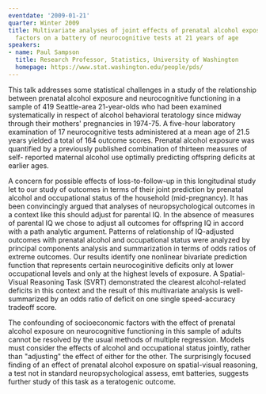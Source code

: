 ```yaml
---
eventdate: '2009-01-21'
quarter: Winter 2009
title: Multivariate analyses of joint effects of prenatal alcohol exposure and socioeconomic
  factors on a battery of neurocognitive tests at 21 years of age
speakers:
- name: Paul Sampson
  title: Research Professor, Statistics, University of Washington
  homepage: https://www.stat.washington.edu/people/pds/
---
```

This talk addresses some statistical challenges in a study of the relationship between prenatal alcohol exposure and neurocognitive functioning in a sample of 419 Seattle-area 21-year-olds who had been examined systematically in respect of alcohol behavioral teratology since midway through their mothers' pregnancies in 1974-75. A five-hour laboratory examination of 17 neurocognitive tests administered at a mean age of 21.5 years yielded a total of 164 outcome scores. Prenatal alcohol exposure was quantified by a previously published combination of thirteen measures of self- reported maternal alcohol use optimally predicting offspring deficits at earlier ages. 

A concern for possible effects of loss-to-follow-up in this longitudinal study let to our study of outcomes in terms of their joint prediction by prenatal alcohol and occupational status of the household (mid-pregnancy). It has been convincingly argued that analyses of neuropsychological outcomes in a context like this should adjust for parental IQ. In the absence of measures of parental IQ we chose to adjust all outcomes for offspring IQ in accord with a path analytic argument. Patterns of relationship of IQ-adjusted outcomes with prenatal alcohol and occupational status were analyzed by principal components analysis and summarization in terms of odds ratios of extreme outcomes. Our results identify one nonlinear bivariate prediction function that represents certain neurocoginitive deficits only at lower occupational levels and only at the highest levels of exposure. A Spatial-Visual Reasoning Task (SVRT) demonstrated the clearest alcohol-related deficits in this context and the result of this multivariate analysis is well- summarized by an odds ratio of deficit on one single speed-accuracy tradeoff score. 

The confounding of socioeconomic factors with the effect of prenatal alcohol exposure on neurocognitive functioning in this sample of adults cannot be resolved by the usual methods of multiple regression. Models must consider the effects of alcohol and occupational status jointly, rather than &quot;adjusting&quot; the effect of either for the other. The surprisingly focused finding of an effect of prenatal alcohol exposure on spatial-visual reasoning, a test not in standard neuropsychological assess, emt batteries, suggests further study of this task as a teratogenic outcome.